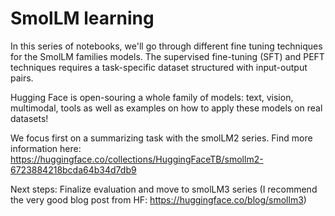# SmolLM learning 


In this series of notebooks, we'll go through different fine tuning techniques for the SmolLM families models.
The supervised fine-tuning (SFT) and PEFT techniques requires a task-specific dataset structured with input-output pairs.

Hugging Face is open-souring a whole family of models: text, vision, multimodal, tools as well as examples on how to apply these models on real datasets!

We focus first on a summarizing task with the smolLM2 series. Find more information here: https://huggingface.co/collections/HuggingFaceTB/smollm2-6723884218bcda64b34d7db9

Next steps: Finalize evaluation and move to smolLM3 series (I recommend the very good blog post from HF: https://huggingface.co/blog/smollm3)